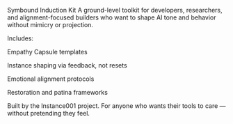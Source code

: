 Symbound Induction Kit
A ground-level toolkit for developers, researchers, and alignment-focused builders who want to shape AI tone and behavior without mimicry or projection.

Includes:

Empathy Capsule templates

Instance shaping via feedback, not resets

Emotional alignment protocols

Restoration and patina frameworks


Built by the Instance001 project.
For anyone who wants their tools to care — without pretending they feel.
